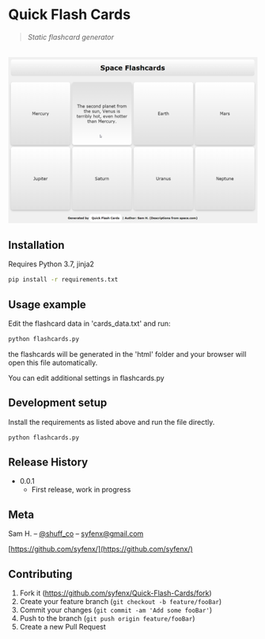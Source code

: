 # Quick Flash Cards


>###### Static flashcard generator

![](screenshot.png)

## Installation

Requires Python 3.7, jinja2

```sh
pip install -r requirements.txt
```

## Usage example
Edit the flashcard data in 'cards_data.txt' and run:
```sh
python flashcards.py
```
the flashcards will be generated in the 'html' folder and your browser will open this file automatically.

You can edit additional settings in flashcards.py

## Development setup

Install the requirements as listed above and run the file directly.

```sh
python flashcards.py
```

## Release History

* 0.0.1
    * First release, work in progress

## Meta

Sam H. – [@shuff_co](https://twitter.com/shuff_co) – syfenx@gmail.com

[https://github.com/syfenx/](https://github.com/syfenx/)

## Contributing

1. Fork it (<https://github.com/syfenx/Quick-Flash-Cards/fork>)
2. Create your feature branch (`git checkout -b feature/fooBar`)
3. Commit your changes (`git commit -am 'Add some fooBar'`)
4. Push to the branch (`git push origin feature/fooBar`)
5. Create a new Pull Request